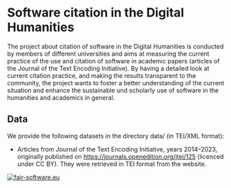 # Software citation in the Digital Humanities

The project about citation of software in the Digital Humanities is conducted by members of different universities and aims at measuring the current practice of the use and citation of software in academic papers (articles of the Journal of the Text Encoding Initiative). By having a detailed look at current citation practice, and making the results transparent to the community, the project wants to foster a better understanding of the current situation and enhance the sustainable und scholarly use of software in the humanities and academics in general.



## Data

We provide the following datasets in the directory data/ (in TEI/XML format):

* Articles from Journal of the Text Encoding Initiative, years 2014–2023, originally published on https://journals.openedition.org/jtei/125 (licenced under CC BY). They were retrieved in TEI format from the website.

[![fair-software.eu](https://img.shields.io/badge/fair--software.eu-%E2%97%8F%20%20%E2%97%8F%20%20%E2%97%8B%20%20%E2%97%8F%20%20%E2%97%8B-orange)](https://fair-software.eu)

